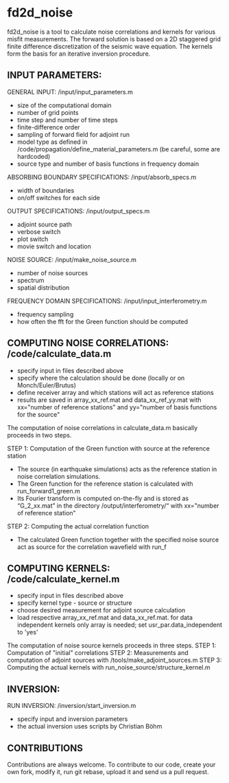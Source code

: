 # fd2d_noise
fd2d_noise is a tool to calculate noise correlations and kernels for various misfit measurements. The forward solution is based on a 2D staggered grid finite difference discretization of the seismic wave equation. The kernels form the basis for an iterative inversion procedure.



INPUT PARAMETERS:
---------------------------------------------------------------------------------------
GENERAL INPUT: /input/input_parameters.m
* size of the computational domain
* number of grid points
* time step and number of time steps
* finite-difference order
* sampling of forward field for adjoint run
* model type as defined in /code/propagation/define_material_parameters.m (be careful, some are hardcoded)
* source type and number of basis functions in frequency domain

ABSORBING BOUNDARY SPECIFICATIONS: /input/absorb_specs.m
* width of boundaries
* on/off switches for each side

OUTPUT SPECIFICATIONS: /input/output_specs.m
* adjoint source path
* verbose switch
* plot switch
* movie switch and location

NOISE SOURCE: /input/make_noise_source.m
* number of noise sources
* spectrum
* spatial distribution

FREQUENCY DOMAIN SPECIFICATIONS: /input/input_interferometry.m
* frequency sampling
* how often the fft for the Green function should be computed



COMPUTING NOISE CORRELATIONS: /code/calculate_data.m
---------------------------------------------------------------------------------------
* specify input in files described above
* specify where the calculation should be done (locally or on Monch/Euler/Brutus)
* define receiver array and which stations will act as reference stations
* results are saved in array_xx_ref.mat and data_xx_ref_yy.mat with xx="number of reference stations" and yy="number of basis functions for the source"


The computation of noise correlations in calculate_data.m basically proceeds in two steps.

STEP 1: Computation of the Green function with source at the reference station
* The source (in earthquake simulations) acts as the reference station in noise correlation simulations.
* The Green function for the reference station is calculated with run_forward1_green.m
* Its Fourier transform is computed on-the-fly and is stored as “G_2_xx.mat” in the directory /output/interferometry/“ with xx="number of reference station"

STEP 2: Computing the actual correlation function
* The calculated Green function together with the specified noise source act as source for the correlation wavefield with run_f



COMPUTING KERNELS: /code/calculate_kernel.m
---------------------------------------------------------------------------------------
* specify input in files described above
* specify kernel type - source or structure
* choose desired measurement for adjoint source calculation
* load respective array_xx_ref.mat and data_xx_ref.mat. for data independent kernels only array is needed; set usr_par.data_independent to 'yes'

The computation of noise source kernels proceeds in three steps.
STEP 1: Computation of "initial" correlations
STEP 2: Measurements and computation of adjoint sources with /tools/make_adjoint_sources.m
STEP 3: Computing the actual kernels with run_noise_source/structure_kernel.m



INVERSION: 
---------------------------------------------------------------------------------------
RUN INVERSION: /inversion/start_inversion.m
* specify input and inversion parameters
* the actual inversion uses scripts by Christian Böhm



CONTRIBUTIONS
---------------------------------------------------------------------------------------
Contributions are always welcome. To contribute to our code, create your own fork, modify it, run git rebase, upload it and send us a pull request.
